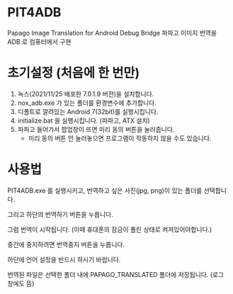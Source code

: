 # PIT4ADB

Papago Image Translation for Android Debug Bridge
파파고 이미지 번역을 ADB 로 컴퓨터에서 구현


# 초기설정 (처음에 한 번만)

1. 녹스(2021/11/25 배포한 7.0.1.9 버전)을 설치합니다.
2. nox_adb.exe 가 있는 폴더를 환경변수에 추가합니다.
3. 디폴트로 깔려있는 Android 7(32bit)를 실행시킵니다.
4. initialize.bat 을 실행시킵니다. (파파고, ATX 설치)
5. 파파고 들어가서 팝업창이 뜨면 미리 동의 버튼을 눌러줍니다.
    - 미리 동의 버튼 안 눌러놓으면 프로그램이 작동하지 않을 수도 있습니다.


# 사용법 
PIT4ADB.exe 를 실행시키고, 번역하고 싶은 사진(jpg, png)이 있는 폴더를 선택합니다.

그리고 하단의 번역하기 버튼을 누릅니다.

그럼 번역이 시작됩니다. (이때 휴대폰의 잠금이 풀린 상태로 켜져있어야합니다.)

중간에 중지하려면 번역중지 버튼을 누릅니다.

하단에 언어 설정을 반드시 하시기 바랍니다.

번역된 파일은 선택한 폴더 내에 PAPAGO_TRANSLATED 폴더에 저장됩니다. (로그 창에도 뜸)